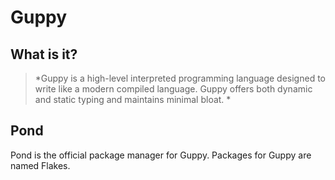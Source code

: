 # Guppy 
## What is it?
> *Guppy is a high-level interpreted programming language designed to write like a modern compiled language. Guppy offers both dynamic and static typing and maintains minimal bloat. *

## Pond 
Pond is the official package manager for Guppy. Packages for Guppy are named Flakes. 

